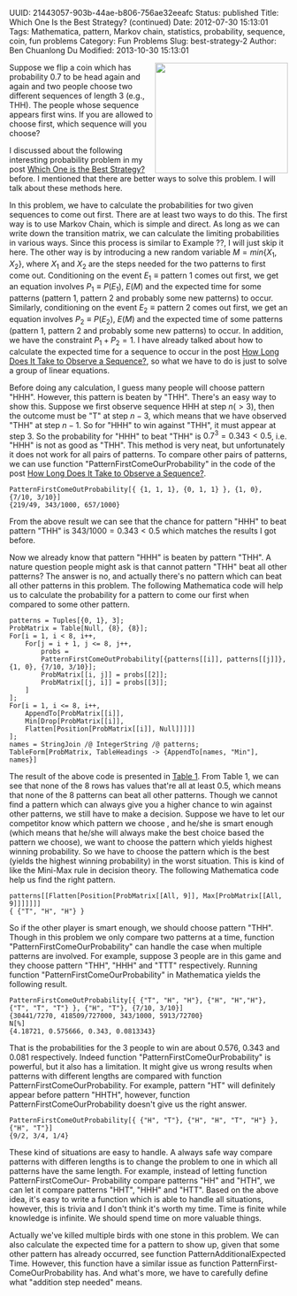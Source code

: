 UUID: 21443057-903b-44ae-b806-756ae32eeafc
Status: published
Title: Which One Is the Best Strategy? (continued)
Date: 2012-07-30 15:13:01
Tags: Mathematica, pattern, Markov chain, statistics, probability, sequence, coin, fun problems
Category: Fun Problems
Slug: best-strategy-2
Author: Ben Chuanlong Du
Modified: 2013-10-30 15:13:01

[Table 1]: http://dclong.github.io/media/pattern/pattern-first-out-probability.pdf
[How Long Does It Take to Observe a Sequence?]: http://dclong.github.io/en/blog/how-long-observe-pattern/
[Which One Is the Best Strategy?]: http://dclong.github.io/en/blog/best-strategy/ 

<img src="http://dclong.github.io/media/pattern/coin.jpg" height="200" width="240" align="right"/>

Suppose we flip a coin which has probability 0.7 to be head again 
and again and two people choose two different sequences of length 3 (e.g., THH). 
The people whose sequence appears first wins. 
If you are allowed to choose first, which sequence will you choose?

I discussed about the following interesting probability problem in my post 
[Which One is the Best Strategy?][] before.
I mentioned that there are better ways to solve this problem. 
I will talk about these methods here. 

In this problem, we have to calculate the probabilities for two given sequences to come out first. 
There are at least two ways to do this. 
The first way is to use Markov Chain, which is simple and direct. 
As long as we can write down the transition matrix,
we can calculate the limiting probabilities in various ways.
Since this process is similar to Example ??, I will just skip it here. 
The other way is by introducing a new random variable $M = min\{X_1 , X_2 \}$, 
where $X_1$ and $X_2$ are the steps needed for the two patterns to first come out. 
Conditioning on the event $E_1 \equiv \text{pattern 1 comes out first}$, 
we get an equation involves $P_1 \equiv P (E_1 )$, $E(M )$ 
and the expected time for some patterns (pattern 1, pattern 2 and probably some new patterns) to occur. 
Similarly, conditioning on the event $E_2 \equiv \text{pattern 2 comes out first}$, 
we get an equation involves $P_2 \equiv P (E_2 )$, $E(M )$
and the expected time of some patterns (pattern 1, pattern 2 and probably
some new patterns) to occur. 
In addition, we have the constraint $P_1 + P_2 = 1$. 
I have already talked about how to calculate the expected time for a sequence to occur 
in the post [How Long Does It Take to Observe a Sequence?][],
so what we have to do is just to solve a group of linear equations. 

Before doing any calculation, I guess many people will choose pattern "HHH". 
However, this pattern is beaten by "THH". 
There's an easy way to show this. 
Suppose we first observe sequence HHH at step $n(>3)$, 
then the outcome must be "T" at step $n − 3$,
which means that we have observed "THH" at step $n − 1$. 
So for "HHH" to win against "THH", it must appear at step 3. 
So the probability for "HHH" to beat "THH" is $0.7^3 = 0.343 < 0.5$, 
i.e. "HHH" is not as good as "THH".
This method is very neat, but unfortunately it does not work for all pairs of patterns. 
To compare other pairs of patterns, 
we can use function "PatternFirstComeOurProbability" in the code of the post 
[How Long Does It Take to Observe a Sequence?][]. 

    PatternFirstComeOutProbability[{ {1, 1, 1}, {0, 1, 1} }, {1, 0}, {7/10, 3/10}]
    {219/49, 343/1000, 657/1000}

From the above result we can see that the chance for pattern "HHH" to beat
pattern "THH" is $343/1000 = 0.343 < 0.5$ which matches the results I got
before.

Now we already know that pattern "HHH" is beaten by pattern "THH". 
A nature question people might ask is that cannot pattern "THH" beat all other
patterns? The answer is no, and actually there's no pattern which can beat all
other patterns in this problem. 
The following Mathematica code will help us
to calculate the probability for a pattern to come our first when compared to
some other pattern.

    patterns = Tuples[{0, 1}, 3];
    ProbMatrix = Table[Null, {8}, {8}];
    For[i = 1, i < 8, i++,
        For[j = i + 1, j <= 8, j++,
            probs =
            PatternFirstComeOutProbability[{patterns[[i]], patterns[[j]]}, {1, 0}, {7/10, 3/10}];
            ProbMatrix[[i, j]] = probs[[2]];
            ProbMatrix[[j, i]] = probs[[3]];
        ]
    ];
    For[i = 1, i <= 8, i++,
        AppendTo[ProbMatrix[[i]],
        Min[Drop[ProbMatrix[[i]],
        Flatten[Position[ProbMatrix[[i]], Null]]]]]
    ];
    names = StringJoin /@ IntegerString /@ patterns;
    TableForm[ProbMatrix, TableHeadings -> {AppendTo[names, "Min"], names}]

The result of the above code is presented in 
[Table 1][]. 
From Table 1, we can see
that none of the 8 rows has values that're all at least 0.5, which means that none
of the 8 patterns can beat all other patterns. 
Though we cannot find a pattern
which can always give you a higher chance to win against other patterns, we still
have to make a decision. Suppose we have to let our competitor know which
pattern we choose , and he/she is smart enough (which means that he/she will
always make the best choice based the pattern we choose), we want to choose
the pattern which yields highest winning probability. So we have to choose
the pattern which is the best (yields the highest winning probability) in the
worst situation. This is kind of like the Mini-Max rule in decision theory. The
following Mathematica code help us find the right pattern.

    patterns[[Flatten[Position[ProbMatrix[[All, 9]], Max[ProbMatrix[[All, 9]]]]]]]
    { {"T", "H", "H"} }

So if the other player is smart enough, we should choose pattern "THH".
Though in this problem we only compare two patterns at a time, function
"PatternFirstComeOurProbability" can handle the case when multiple patterns
are involved. For example, suppose 3 people are in this game and they choose
pattern "THH", "HHH" and "TTT" respectively. Running function 
"PatternFirstComeOurProbability" in Mathematica yields the following result.

    PatternFirstComeOutProbability[{ {"T", "H", "H"}, {"H", "H","H"}, {"T", "T", "T"} }, {"H", "T"}, {7/10, 3/10}]
    {30441/7270, 418509/727000, 343/1000, 5913/72700}
    N[%]
    {4.18721, 0.575666, 0.343, 0.0813343}

That is the probabilities for the 3 people to win are about 0.576, 0.343 and 0.081
respectively.
Indeed function "PatternFirstComeOurProbability" is powerful, but it also
has a limitation. It might give us wrong results when patterns with different
lengths are compared with function PatternFirstComeOurProbability. 
For example, pattern "HT" will definitely appear before pattern "HHTH", however,
function PatternFirstComeOurProbability doesn't give us the right answer.

    PatternFirstComeOutProbability[{ {"H", "T"}, {"H", "H", "T", "H"} }, {"H", "T"}]
    {9/2, 3/4, 1/4}

These kind of situations are easy to handle. A always safe way compare patterns
with differen lengths is to change the problem to one in which all patterns have
the same length. For example, instead of letting function PatternFirstComeOur-
Probability compare patterns "HH" and "HTH", we can let it compare patterns
"HHT", "HHH" and "HTT".
Based on the above idea, it's easy to write a function which is able to handle
all situations, however, this is trivia and I don't think it's worth my time. Time
is finite while knowledge is infinite. We should spend time on more valuable
things.

Actually we've killed multiple birds with one stone in this problem. We can
also calculate the expected time for a pattern to show up, given that some
other pattern has already occurred, 
see function PatternAdditionalExpected Time. 
However, this function have a similar issue as function PatternFirst-
ComeOurProbability has. And what's more, we have to carefully define what
"addition step needed" means.
